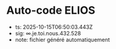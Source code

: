 # Auto-code ELIOS
- ts: 2025-10-15T06:50:03.443Z
- sig: ∞.je.toi.nous.432.528
- note: fichier généré automatiquement
